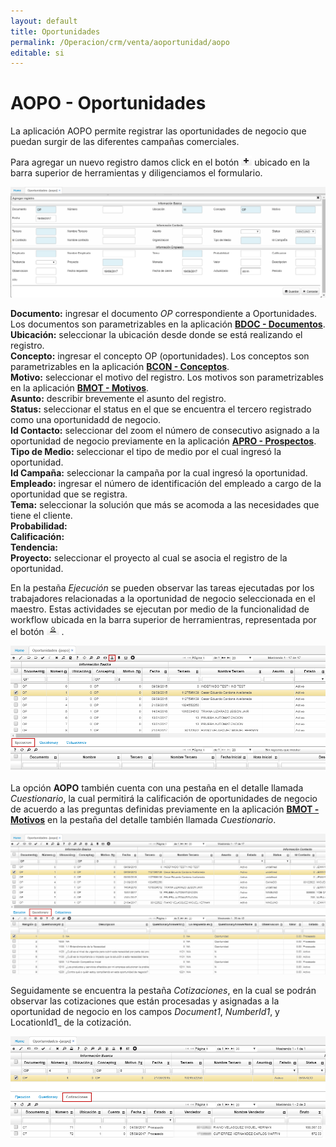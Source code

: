 ```yaml
---
layout: default
title: Oportunidades
permalink: /Operacion/crm/venta/aoportunidad/aopo
editable: si
---
```


# AOPO - Oportunidades

La aplicación AOPO permite registrar las oportunidades de negocio que puedan surgir de las diferentes campañas comerciales.  

Para agregar un nuevo registro damos click en el botón ![](mas.png) ubicado en la barra superior de herramientas y diligenciamos el formulario.  

![](aopo5.png)

**Documento:** ingresar el documento _OP_ correspondiente a Oportunidades.  Los documentos son parametrizables en la aplicación [**BDOC - Documentos**](http://docs.oasiscom.com/Operacion/common/bsistema/bdoc).  
**Ubicación:** seleccionar la ubicación desde donde se está realizando el registro.  
**Concepto:** ingresar el concepto OP (oportunidades). Los conceptos son parametrizables en la aplicación [**BCON - Conceptos**](http://docs.oasiscom.com/Operacion/common/bsistema/bcon).  
**Motivo:** seleccionar el motivo del registro. Los motivos son parametrizables en la aplicación [**BMOT - Motivos**](http://docs.oasiscom.com/Operacion/common/bsistema/bmot).  
**Asunto:** describir brevemente el asunto del registro.  
**Status:** seleccionar el status en el que se encuentra el tercero registrado como una oportunidadd de negocio.  
**Id Contacto:** seleccionar del zoom el número de consecutivo asignado a la oportunidad de negocio previamente en la aplicación [**APRO - Prospectos**](http://docs.oasiscom.com/Operacion/crm/venta/aprospecto/apro).  
**Tipo de Medio:** seleccionar el tipo de medio por el cual ingresó la oportunidad.  
**Id Campaña:** seleccionar la campaña por la cual ingresó la oportunidad.  
**Empleado:** ingresar el número de identificación del empleado a cargo de la oportunidad que se registra.  
**Tema:** seleccionar la solución que más se acomoda a las necesidades que tiene el cliente.  
**Probabilidad:**  
**Calificación:**  
**Tendencia:**  
**Proyecto:** seleccionar el proyecto al cual se asocia el registro de la oportunidad.  

En la pestaña _Ejecución_ se pueden observar las tareas ejecutadas por los trabajadores relacionadas a la oportunidad de negocio seleccionada en el maestro. Estas actividades se ejecutan por medio de la funcionalidad de workflow ubicada en la barra superior de herramientras, representada por el botón ![](aopo1.png) .  

![](aopo2.png)

La opción **AOPO** también cuenta con una pestaña en el detalle llamada _Cuestionario_, la cual permitirá la calificación de oportunidades de negocio de acuerdo a las preguntas definidas previamente en la aplicación [**BMOT - Motivos**](http://docs.oasiscom.com/Operacion/common/bsistema/bmot) en la pestaña del detalle también llamada _Cuestionario_.  

![](aopo3.png)

Seguidamente se encuentra la pestaña _Cotizaciones_, en la cual se podrán observar las cotizaciones que están procesadas y asignadas a la oportunidad de negocio en los campos _Document1_, _NumberId1_, y LocationId1_ de la cotización.  

![](aopo4.png)